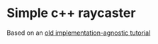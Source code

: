 # Simple c++ raycaster
Based on an [old implementation-agnostic tutorial](https://permadi.com/1996/05/ray-casting-tutorial-table-of-contents/)
